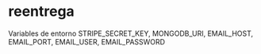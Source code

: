 # reentrega

Variables de entorno
STRIPE_SECRET_KEY,
MONGODB_URI,
EMAIL_HOST,
EMAIL_PORT,
EMAIL_USER,
EMAIL_PASSWORD
